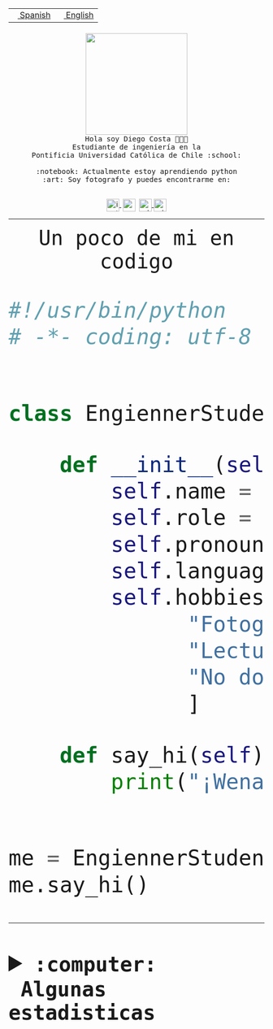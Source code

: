 <table border="0"  align="right">
 <tr><td><a href="README.md"><img src="https://upload.wikimedia.org/wikipedia/commons/thumb/8/89/Bandera_de_Espa%C3%B1a.svg/1200px-Bandera_de_Espa%C3%B1a.svg.png" height="10"> Spanish</a></td>
 <td><a href="README.en.md"><img src="https://upload.wikimedia.org/wikipedia/commons/a/a4/Flag_of_the_United_States.svg" height="10"> English</a></td></tr>
</table><br><br><br>


<p align="center">
  <img src="https://github.com/diegocostares/diegocostares/blob/main/Images/aaa2.gif?raw=true" height="200px" weight="200px">
  <br><samp>
    Hola soy Diego Costa 👨🏻‍💻<br>
    Estudiante de ingeniería en la <br>
    Pontificia Universidad Católica de Chile :school:<br>
  <br>
    :notebook: Actualmente estoy aprendiendo python <br>
    :art: Soy fotografo y puedes encontrarme en: <br>
  <br></samp>
  
</p>

<p align="center">
   <a href="https://instagram.com/diegocosta_no" target="blank">
    <img 
    align="center" src="https://cdn.jsdelivr.net/npm/simple-icons@3.0.1/icons/instagram.svg" alt="instagram" height="25px" width="25px" />
  </a>
  <a style="border: 3px solid; color: white;"href="https://t.me/diegocosta_no" target="blank">
  <img
  align="center" alt="Telegram" width="25px" src="https://icons-for-free.com/iconfiles/png/512/Telegram-1324888767380505522.png" />
</a>
<a href="https://api.whatsapp.com/send?phone=56971897835&text=Hola!" target="blank">
  <img
  align="center" alt="wtsp" width="25px" src="https://img.icons8.com/pastel-glyph/2x/whatsapp--v2.png" />
</a>
<a href="https://www.linkedin.com/in/diego-costa-786249213/" target="blank">
  <img
  align="center" alt="wtsp" width="25px" src="https://img.icons8.com/metro/452/linkedin.png" />
</a>

  </a>
</p>

---


<p align="center"><font size="25"><samp>Un poco de mi en codigo</samp></front></p>


```python
#!/usr/bin/python
# -*- coding: utf-8 -*-


class EngiennerStudent:

    def __init__(self):
        self.name = "Diego Costa"
        self.role = "Estudiante"
        self.pronouns = "he/him"
        self.language_spoken = ["es_CL", "en_US"]
        self.hobbies = [
              "Fotografia",
              "Lectura",
              "No dormir",
              ]

    def say_hi(self):
        print("¡Wena mundo!")


me = EngiennerStudent()
me.say_hi()
```
---
<details>
  <summary><b><samp>:computer: &nbsp;Algunas estadisticas</samp></b></summary>
  <br/></p>

<!--START_SECTION:waka-->
![Code Time](http://img.shields.io/badge/Code%20Time-792%20hrs%2043%20mins-blue)

**Soy nocturno 🦉** 

```text
🌞 Mañana                 9 commits           ░░░░░░░░░░░░░░░░░░░░░░░░░   00.41 % 
🌆 Día                    684 commits         ████████░░░░░░░░░░░░░░░░░   30.85 % 
🌃 Tarde                  952 commits         ███████████░░░░░░░░░░░░░░   42.94 % 
🌙 Noche                  572 commits         ██████░░░░░░░░░░░░░░░░░░░   25.80 % 
```
📅 **Soy más productivo los Martes** 

```text
Lunes                    342 commits         ████░░░░░░░░░░░░░░░░░░░░░   15.43 % 
Martes                   450 commits         █████░░░░░░░░░░░░░░░░░░░░   20.30 % 
Miércoles                301 commits         ███░░░░░░░░░░░░░░░░░░░░░░   13.58 % 
Jueves                   278 commits         ███░░░░░░░░░░░░░░░░░░░░░░   12.54 % 
Viernes                  366 commits         ████░░░░░░░░░░░░░░░░░░░░░   16.51 % 
Sábado                   204 commits         ██░░░░░░░░░░░░░░░░░░░░░░░   09.20 % 
Domingo                  276 commits         ███░░░░░░░░░░░░░░░░░░░░░░   12.45 % 
```


📊 **Esta semana me dediqué a** 

```text
🐱‍💻 Proyectos: 
proyecto-grupo-07-main   1 hr 54 mins        ███████████░░░░░░░░░░░░░░   44.79 % 
Arqui-31                 1 hr 7 mins         ███████░░░░░░░░░░░░░░░░░░   26.51 % 
2023-1-S4-Grupo2-Backend 46 mins             █████░░░░░░░░░░░░░░░░░░░░   18.38 % 
latex-templates          22 mins             ██░░░░░░░░░░░░░░░░░░░░░░░   08.96 % 
TempLex                  2 mins              ░░░░░░░░░░░░░░░░░░░░░░░░░   01.17 % 
```


 Last Updated on 15/04/2023 12:33:17 UTC
<!--END_SECTION:waka-->
  
  

<p align="center"> <img src="https://github-readme-stats.vercel.app/api?username=diegocostares&show_icons=true&theme=ayu-mirage" alt="abhisheknaiidu" /></p>
 
</details>
